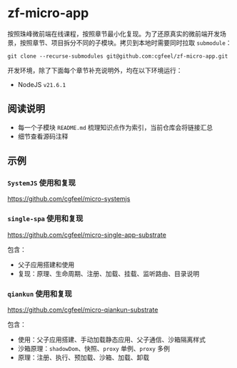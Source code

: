 # zf-micro-app

按照珠峰微前端在线课程，按照章节最小化复现。为了还原真实的微前端开发场景，按照章节、项目拆分不同的子模块。拷贝到本地时需要同时拉取 `submodule`：

```
git clone --recurse-submodules git@github.com:cgfeel/zf-micro-app.git
```

开发环境，除了下面每个章节补充说明外，均在以下环境运行：

- NodeJS `v21.6.1`

## 阅读说明

- 每一个子模块 `README.md` 梳理知识点作为索引，当前仓库会将链接汇总
- 细节查看源码注释

## 示例

### `SystemJS` 使用和复现

https://github.com/cgfeel/micro-systemjs

### `single-spa` 使用和复现

https://github.com/cgfeel/micro-single-app-substrate

包含：

- 父子应用搭建和使用
- 复现：原理、生命周期、注册、加载、挂载、监听路由、目录说明

### `qiankun` 使用和复现

https://github.com/cgfeel/micro-qiankun-substrate

包含：

- 使用：父子应用搭建、手动加载静态应用、父子通信、沙箱隔离样式
- 沙箱原理：`shadowDom`、快照、`proxy` 单例、`proxy` 多例
- 原理：注册、执行、预加载、沙箱、加载、卸载
